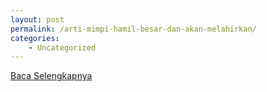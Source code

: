 ```yaml
---
layout: post
permalink: /arti-mimpi-hamil-besar-dan-akan-melahirkan/
categories:
    - Uncategorized
---
```


[Baca Selengkapnya](/02)